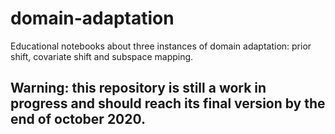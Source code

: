 # domain-adaptation
Educational notebooks about three instances of domain adaptation: prior shift, covariate shift and subspace mapping.

## Warning: this repository is still a work in progress and should reach its final version by the end of october 2020.
